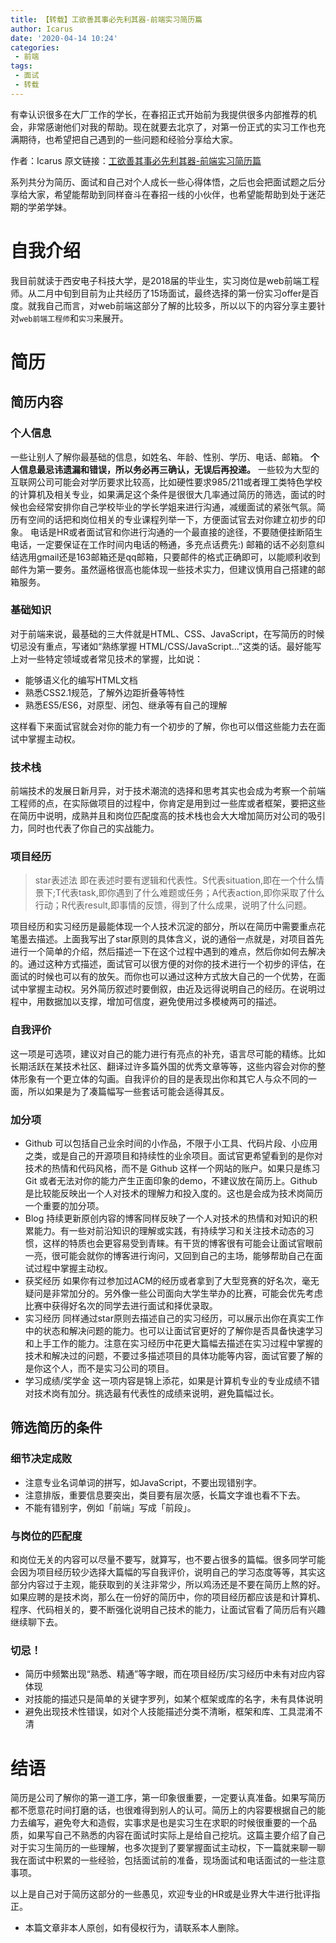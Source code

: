 ```yaml
---
title: 【转载】工欲善其事必先利其器-前端实习简历篇
author: Icarus
date: '2020-04-14 10:24'
categories:
 - 前端
tags:
 - 面试
 - 转载
---
```


<Boxx/>

有幸认识很多在大厂工作的学长，在春招正式开始前为我提供很多内部推荐的机会，非常感谢他们对我的帮助。现在就要去北京了，对第一份正式的实习工作也充满期待，也希望把自己遇到的一些问题和经验分享给大家。

作者：Icarus
原文链接：[工欲善其事必先利其器-前端实习简历篇](https://xdlrt.github.io/2017/03/13/2017-03-13)

系列共分为简历、面试和自己对个人成长一些心得体悟，之后也会把面试题之后分享给大家，希望能帮助到同样奋斗在春招一线的小伙伴，也希望能帮助到处于迷茫期的学弟学妹。

# 自我介绍

我目前就读于西安电子科技大学，是2018届的毕业生，实习岗位是web前端工程师。从二月中旬到目前为止共经历了15场面试，最终选择的第一份实习offer是百度。就我自己而言，对web前端这部分了解的比较多，所以以下的内容分享主要针对`web前端工程师`和`实习`来展开。

# 简历

## 简历内容

### 个人信息

一些让别人了解你最基础的信息，如姓名、年龄、性别、学历、电话、邮箱。
**个人信息最忌讳遗漏和错误，所以务必再三确认，无误后再投递。**
一些较为大型的互联网公司可能会对学历要求比较高，比如硬性要求985/211或者理工类特色学校的计算机及相关专业，如果满足这个条件是很很大几率通过简历的筛选，面试的时候也会经常安排你自己学校毕业的学长学姐来进行沟通，减缓面试的紧张气氛。简历有空间的话把和岗位相关的专业课程列举一下，方便面试官去对你建立初步的印象。
电话是HR或者面试官和你进行沟通的一个最直接的途径，不要随便挂断陌生电话，一定要保证在工作时间内电话的畅通，多充点话费先:)
邮箱的话不必刻意纠结选用gmail还是163邮箱还是qq邮箱，只要邮件的格式正确即可，以能顺利收到邮件为第一要务。虽然逼格很高也能体现一些技术实力，但建议慎用自己搭建的邮箱服务。

### 基础知识

对于前端来说，最基础的三大件就是HTML、CSS、JavaScript，在写简历的时候切忌没有重点，写诸如“熟练掌握 HTML/CSS/JavaScript…”这类的话。最好能写上对一些特定领域或者常见技术的掌握，比如说：

- 能够语义化的编写HTML文档
- 熟悉CSS2.1规范，了解外边距折叠等特性
- 熟悉ES5/ES6，对原型、闭包、继承等有自己的理解

这样看下来面试官就会对你的能力有一个初步的了解，你也可以借这些能力去在面试中掌握主动权。

### 技术栈

前端技术的发展日新月异，对于技术潮流的选择和思考其实也会成为考察一个前端工程师的点，在实际做项目的过程中，你肯定是用到过一些库或者框架，要把这些在简历中说明，成熟并且和岗位匹配度高的技术栈也会大大增加简历对公司的吸引力，同时也代表了你自己的实战能力。

### 项目经历

> star表述法
> 即在表述时要有逻辑和代表性。S代表situation,即在一个什么情景下;T代表task,即你遇到了什么难题或任务；A代表action,即你采取了什么行动；R代表result,即事情的反馈，得到了什么成果，说明了什么问题。

项目经历和实习经历是最能体现一个人技术沉淀的部分，所以在简历中需要重点花笔墨去描述。上面我写出了star原则的具体含义，说的通俗一点就是，对项目首先进行一个简单的介绍，然后描述一下在这个过程中遇到的难点，然后你如何去解决的。通过这种方式描述，面试官可以很方便的对你的技术进行一个初步的评估，在面试的时候也可以有的放矢。而你也可以通过这种方式放大自己的一个优势，在面试中掌握主动权。另外简历叙述时要倒叙，由近及远得说明自己的经历。在说明过程中，用数据加以支撑，增加可信度，避免使用过多模棱两可的描述。

### 自我评价

这一项是可选项，建议对自己的能力进行有亮点的补充，语言尽可能的精练。比如长期活跃在某技术社区、翻译过许多篇外国的优秀文章等等，这些内容会对你的整体形象有一个更立体的勾画。自我评价的目的是表现出你和其它人与众不同的一面，所以如果是为了凑篇幅写一些套话可能会适得其反。

### 加分项

- Github
  可以包括自己业余时间的小作品，不限于小工具、代码片段、小应用之类，或是自己的开源项目和持续性的业余项目。面试官更希望看到的是你对技术的热情和代码风格，而不是 Github 这样一个网站的账户。如果只是练习 Git 或者无法对你的能力产生正面印象的demo，不建议放在简历上。Github 是比较能反映出一个人对技术的理解力和投入度的。这也是会成为技术岗简历一个重要的加分项。
- Blog
  持续更新原创内容的博客同样反映了一个人对技术的热情和对知识的积累能力。有一些对前沿知识的理解或实践，有持续学习和关注技术动态的习惯，这样的特质也会更容易受到青睐。有干货的博客很有可能会让面试官眼前一亮，很可能会就你的博客进行询问，又回到自己的主场，能够帮助自己在面试过程中掌握主动权。
- 获奖经历
  如果你有过参加过ACM的经历或者拿到了大型竞赛的好名次，毫无疑问是非常加分的。另外像一些公司面向大学生举办的比赛，可能会优先考虑比赛中获得好名次的同学去进行面试和择优录取。
- 实习经历
  同样通过star原则去描述自己的实习经历，可以展示出你在真实工作中的状态和解决问题的能力。也可以让面试官更好的了解你是否具备快速学习和上手工作的能力。注意在实习经历中花更大篇幅去描述在实习过程中掌握的技术和解决过的问题，不要过多描述项目的具体功能等内容，面试官要了解的是你这个人，而不是实习公司的项目。
- 学习成绩/奖学金
  这一项内容是锦上添花，如果是计算机专业的专业成绩不错对技术岗有加分。挑选最有代表性的成绩来说明，避免篇幅过长。

## 筛选简历的条件

### 细节决定成败

- 注意专业名词单词的拼写，如JavaScript，不要出现错别字。
- 注意排版，重要信息要突出，类目要有层次感，长篇文字谁也看不下去。
- 不能有错别字，例如「前端」写成「前段」。

### 与岗位的匹配度

和岗位无关的内容可以尽量不要写，就算写，也不要占很多的篇幅。很多同学可能会因为项目经历较少选择大篇幅的写自我评价，说明自己的学习态度等等，其实这部分内容过于主观，能获取到的关注非常少，所以鸡汤还是不要在简历上熬的好。如果应聘的是技术岗，那么在一份好的简历中，你的项目经历都应该是和计算机、程序、代码相关的，要不断强化说明自己技术的能力，让面试官看了简历后有兴趣继续聊下去。

### 切忌！

- 简历中频繁出现“熟悉、精通”等字眼，而在项目经历/实习经历中未有对应内容体现
- 对技能的描述只是简单的关键字罗列，如某个框架或库的名字，未有具体说明
- 避免出现技术性错误，如对个人技能描述分类不清晰，框架和库、工具混淆不清

# 结语

简历是公司了解你的第一道工序，第一印象很重要，一定要认真准备。如果写简历都不愿意花时间打磨的话，也很难得到别人的认可。简历上的内容要根据自己的能力去编写，避免夸大和造假，实事求是也是实习生在求职的时候很重要的一个品质，如果写自己不熟悉的内容在面试时实际上是给自己挖坑。这篇主要介绍了自己对于实习生简历的一些理解，也多次提到了要掌握面试主动权，下一篇就来聊一聊我在面试中积累的一些经验，包括面试前的准备，现场面试和电话面试的一些注意事项。

以上是自己对于简历这部分的一些愚见，欢迎专业的HR或是业界大牛进行批评指正。

* 本篇文章非本人原创，如有侵权行为，请联系本人删除。

<Vssue :title="$title" />